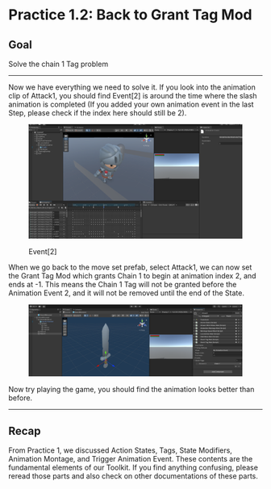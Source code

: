 # Practice 1.2: Back to Grant Tag Mod

## Goal

Solve the chain 1 Tag problem

***

Now we have everything we need to solve it. If you look into the animation clip of Attack1, you should find Event\[2] is around the time where the slash animation is completed (If you added your own animation event in the last Step, please check if the index here should still be 2).

<figure><img src="../.gitbook/assets/image (51).png" alt=""><figcaption><p>Event[2]</p></figcaption></figure>

When we go back to the move set prefab, select Attack1, we can now set the Grant Tag Mod which grants Chain 1 to begin at animation index 2, and ends at -1. This means the Chain 1 Tag will not be granted before the Animation Event 2, and it will not be removed until the end of the State.

<figure><img src="../.gitbook/assets/image (52).png" alt=""><figcaption></figcaption></figure>

Now try playing the game, you should find the animation looks better than before.

***

## Recap

From Practice 1, we discussed Action States, Tags, State Modifiers, Animation Montage, and Trigger Animation Event. These contents are the fundamental elements of our Toolkit. If you find anything confusing, please reread those parts and also check on other documentations of these parts.
